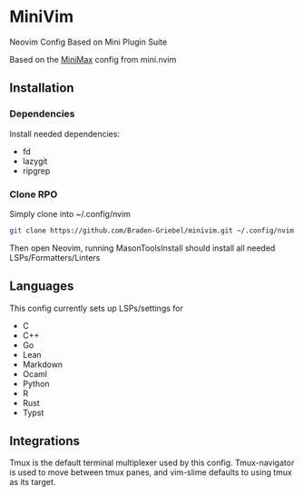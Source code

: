 # MiniVim

Neovim Config Based on Mini Plugin Suite

Based on the [MiniMax](https://github.com/nvim-mini/MiniMax) config from mini.nvim

## Installation

### Dependencies

Install needed dependencies:

- fd
- lazygit
- ripgrep

### Clone RPO

Simply clone into ~/.config/nvim

```bash
git clone https://github.com/Braden-Griebel/minivim.git ~/.config/nvim
```

Then open Neovim, running MasonToolsInstall should install
all needed LSPs/Formatters/Linters

## Languages

This config currently sets up LSPs/settings for

- C
- C++
- Go
- Lean
- Markdown
- Ocaml
- Python
- R
- Rust
- Typst

## Integrations

Tmux is the default terminal multiplexer used by this config.
Tmux-navigator is used to move between tmux panes, and
vim-slime defaults to using tmux as its target.
